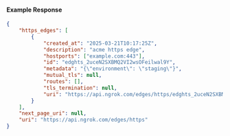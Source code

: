 <!-- Code generated for API Clients. DO NOT EDIT. -->

#### Example Response

```json
{
	"https_edges": [
		{
			"created_at": "2025-03-21T10:17:25Z",
			"description": "acme https edge",
			"hostports": ["example.com:443"],
			"id": "edghts_2uceN2SXBMQ2VI2wsOFeilwal9Y",
			"metadata": "{\"environment\": \"staging\"}",
			"mutual_tls": null,
			"routes": [],
			"tls_termination": null,
			"uri": "https://api.ngrok.com/edges/https/edghts_2uceN2SXBMQ2VI2wsOFeilwal9Y"
		}
	],
	"next_page_uri": null,
	"uri": "https://api.ngrok.com/edges/https"
}
```
